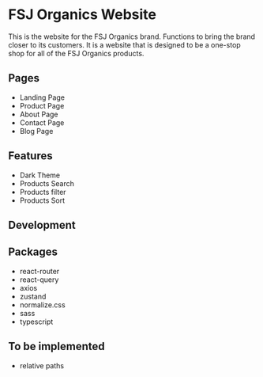 # FSJ Organics Website

This is the website for the FSJ Organics brand.
Functions to bring the brand closer to its customers.
It is a website that is designed to be a one-stop shop for all of the FSJ Organics products.

## Pages

- Landing Page
- Product Page
- About Page
- Contact Page
- Blog Page

## Features

- Dark Theme
- Products Search
- Products filter
- Products Sort

## **Development**

## Packages

- react-router
- react-query
- axios
- zustand
- normalize.css
- sass
- typescript

## To be implemented

- relative paths
